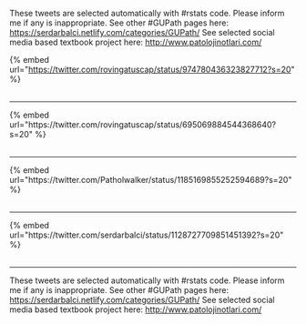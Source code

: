 

These tweets are selected automatically with #rstats code. Please inform me if any is inappropriate.
See other #GUPath pages here: https://serdarbalci.netlify.com/categories/GUPath/ 
See selected social media based textbook project here: http://www.patolojinotlari.com/

{% embed url="https://twitter.com/rovingatuscap/status/974780436323827712?s=20" %}<br>
<br>
<hr>
{% embed url="https://twitter.com/rovingatuscap/status/695069884544368640?s=20" %}<br>
<br>
<hr>
{% embed url="https://twitter.com/Patholwalker/status/1185169855252594689?s=20" %}<br>
<br>
<hr>
{% embed url="https://twitter.com/serdarbalci/status/1128727709851451392?s=20" %}<br>
<br>
<hr>


These tweets are selected automatically with #rstats code. Please inform me if any is inappropriate.
See other #GUPath pages here: https://serdarbalci.netlify.com/categories/GUPath/ 
See selected social media based textbook project here: http://www.patolojinotlari.com/
